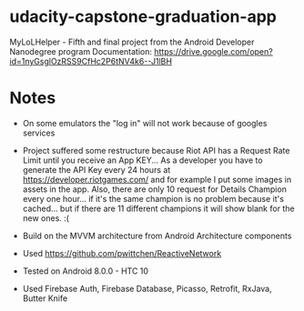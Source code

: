 # udacity-capstone-graduation-app

MyLoLHelper - Fifth and final project from the Android Developer Nanodegree program
Documentation: https://drive.google.com/open?id=1nyGsglOzRSS9CfHc2P6tNV4k6--J1lBH

# Notes
- On some emulators the "log in" will not work because of googles services
- Project suffered some restructure because Riot API has a Request Rate Limit until you receive an App KEY... 
As a developer you have to generate the API Key every 24 hours at https://developer.riotgames.com/ and for example I put some images in assets in the app.
Also, there are only 10 request for Details Champion every one hour... if it's the same champion is no problem because it's cached... but if there are 11 different champions it will show blank for the new ones. :(

- Build on the MVVM architecture from Android Architecture components
- Used  https://github.com/pwittchen/ReactiveNetwork
- Tested on Android 8.0.0 - HTC 10
- Used Firebase Auth, Firebase Database, Picasso, Retrofit, RxJava, Butter Knife
